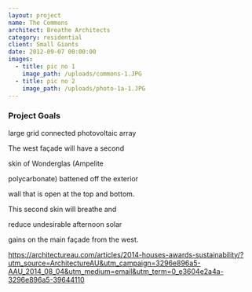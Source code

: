 ```yaml
---
layout: project
name: The Commons
architect: Breathe Architects
category: residential
client: Small Giants
date: 2012-09-07 00:00:00
images:
  - title: pic no 1
    image_path: /uploads/commons-1.JPG
  - title: pic no 2
    image_path: /uploads/photo-1a-1.JPG
---
```



### Project Goals

large grid connected photovoltaic array

The west fa&ccedil;ade will have a second

skin of Wonderglas (Ampelite

polycarbonate) battened off the exterior

wall that is open at the top and bottom.

This second skin will breathe and

reduce undesirable afternoon solar

gains on the main fa&ccedil;ade from the west.

https://architectureau.com/articles/2014-houses-awards-sustainability/?utm_source=ArchitectureAU&utm_campaign=3296e896a5-AAU_2014_08_04&utm_medium=email&utm_term=0_e3604e2a4a-3296e896a5-39644110